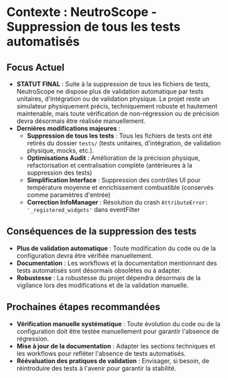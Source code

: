 # Contexte : NeutroScope - Suppression de tous les tests automatisés

## Focus Actuel
- **STATUT FINAL** : Suite à la suppression de tous les fichiers de tests, NeutroScope ne dispose plus de validation automatique par tests unitaires, d'intégration ou de validation physique. Le projet reste un simulateur physiquement précis, techniquement robuste et hautement maintenable, mais toute vérification de non-régression ou de précision devra désormais être réalisée manuellement.
- **Dernières modifications majeures** :
  - **Suppression de tous les tests** : Tous les fichiers de tests ont été retirés du dossier `tests/` (tests unitaires, d'intégration, de validation physique, mocks, etc.).
  - **Optimisations Audit** : Amélioration de la précision physique, refactorisation et centralisation complète (antérieures à la suppression des tests)
  - **Simplification Interface** : Suppression des contrôles UI pour température moyenne et enrichissement combustible (conservés comme paramètres d'entrée)
  - **Correction InfoManager** : Résolution du crash `AttributeError: '_registered_widgets'` dans eventFilter

## Conséquences de la suppression des tests
- **Plus de validation automatique** : Toute modification du code ou de la configuration devra être vérifiée manuellement.
- **Documentation** : Les workflows et la documentation mentionnant des tests automatisés sont désormais obsolètes ou à adapter.
- **Robustesse** : La robustesse du projet dépendra désormais de la vigilance lors des modifications et de la validation manuelle.

## Prochaines étapes recommandées
- **Vérification manuelle systématique** : Toute évolution du code ou de la configuration doit être testée manuellement pour garantir l'absence de régression.
- **Mise à jour de la documentation** : Adapter les sections techniques et les workflows pour refléter l'absence de tests automatisés.
- **Réévaluation des pratiques de validation** : Envisager, si besoin, de réintroduire des tests à l'avenir pour garantir la stabilité. 
